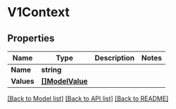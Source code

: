 # V1Context

## Properties

Name | Type | Description | Notes
------------ | ------------- | ------------- | -------------
**Name** | **string** |  | 
**Values** | [**[]ModelValue**](ModelValue.md) |  | 

[[Back to Model list]](../README.md#documentation-for-models) [[Back to API list]](../README.md#documentation-for-api-endpoints) [[Back to README]](../README.md)


